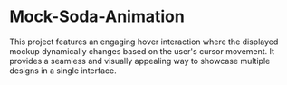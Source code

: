 # Mock-Soda-Animation
This project features an engaging hover interaction where the displayed mockup dynamically changes based on the user's cursor movement. It provides a seamless and visually appealing way to showcase multiple designs in a single interface.
